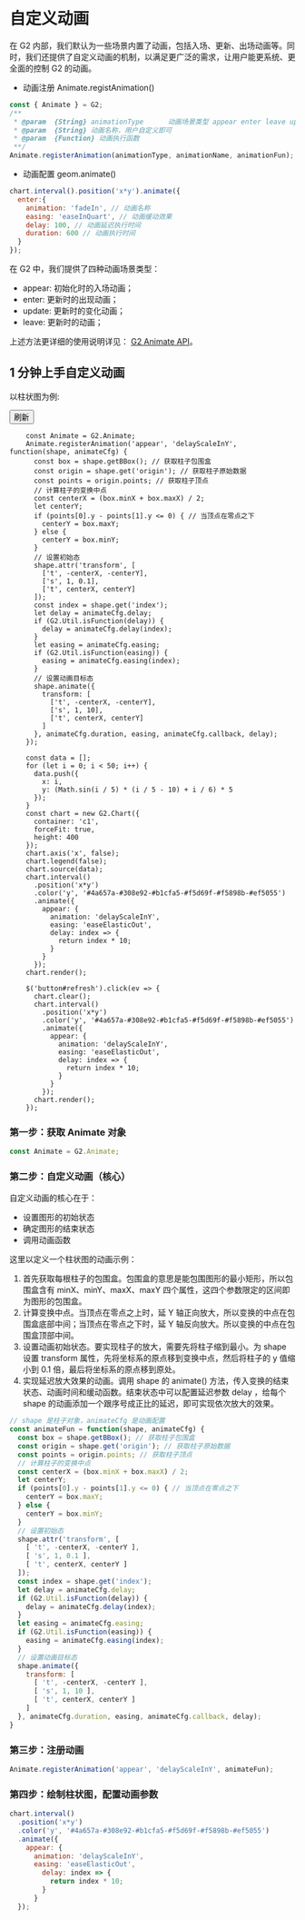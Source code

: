 <!--
index: 22
title: 自定义 动画
resource:
  jsFiles:
    - ${url.dataSet}
    - ${url.g2}
-->

# 自定义动画

在 G2 内部，我们默认为一些场景内置了动画，包括入场、更新、出场动画等。同时，我们还提供了自定义动画的机制，以满足更广泛的需求，让用户能更系统、更全面的控制 G2 的动画。

- 动画注册 Animate.registAnimation()

```js
const { Animate } = G2;
/**
 * @param  {String} animationType      动画场景类型 appear enter leave update
 * @param  {String} 动画名称，用户自定义即可
 * @param  {Function} 动画执行函数
 **/
Animate.registerAnimation(animationType, animationName, animationFun);
```

- 动画配置 geom.animate()

```js
chart.interval().position('x*y').animate({
  enter:{
    animation: 'fadeIn', // 动画名称
    easing: 'easeInQuart', // 动画缓动效果
    delay: 100, // 动画延迟执行时间
    duration: 600 // 动画执行时间
  }
});
```

在 G2 中，我们提供了四种动画场景类型：

* appear: 初始化时的入场动画；
* enter: 更新时的出现动画；
* update: 更新时的变化动画；
* leave: 更新时的动画；

上述方法更详细的使用说明详见： [G2 Animate API](/zh-cn/g2/3.x/api/animate.html)。

## 1 分钟上手自定义动画

以柱状图为例:

<button id="refresh">刷新</button>
<div id="c1"></div>

```js-
    const Animate = G2.Animate;
    Animate.registerAnimation('appear', 'delayScaleInY', function(shape, animateCfg) {
      const box = shape.getBBox(); // 获取柱子包围盒
      const origin = shape.get('origin'); // 获取柱子原始数据
      const points = origin.points; // 获取柱子顶点
      // 计算柱子的变换中点
      const centerX = (box.minX + box.maxX) / 2;
      let centerY;
      if (points[0].y - points[1].y <= 0) { // 当顶点在零点之下
        centerY = box.maxY;
      } else {
        centerY = box.minY;
      }
      // 设置初始态
      shape.attr('transform', [
        ['t', -centerX, -centerY],
        ['s', 1, 0.1],
        ['t', centerX, centerY]
      ]);
      const index = shape.get('index');
      let delay = animateCfg.delay;
      if (G2.Util.isFunction(delay)) {
        delay = animateCfg.delay(index);
      }
      let easing = animateCfg.easing;
      if (G2.Util.isFunction(easing)) {
        easing = animateCfg.easing(index);
      }
      // 设置动画目标态
      shape.animate({
        transform: [
          ['t', -centerX, -centerY],
          ['s', 1, 10],
          ['t', centerX, centerY]
        ]
      }, animateCfg.duration, easing, animateCfg.callback, delay);
    });

    const data = [];
    for (let i = 0; i < 50; i++) {
      data.push({
        x: i,
        y: (Math.sin(i / 5) * (i / 5 - 10) + i / 6) * 5
      });
    }
    const chart = new G2.Chart({
      container: 'c1',
      forceFit: true,
      height: 400
    });
    chart.axis('x', false);
    chart.legend(false);
    chart.source(data);
    chart.interval()
      .position('x*y')
      .color('y', '#4a657a-#308e92-#b1cfa5-#f5d69f-#f5898b-#ef5055')
      .animate({
        appear: {
          animation: 'delayScaleInY',
          easing: 'easeElasticOut',
          delay: index => {
            return index * 10;
          }
        }
      });
    chart.render();

    $('button#refresh').click(ev => {
      chart.clear();
      chart.interval()
        .position('x*y')
        .color('y', '#4a657a-#308e92-#b1cfa5-#f5d69f-#f5898b-#ef5055')
        .animate({
          appear: {
            animation: 'delayScaleInY',
            easing: 'easeElasticOut',
            delay: index => {
              return index * 10;
            }
          }
        });
      chart.render();
    });
```

### 第一步：获取 Animate 对象

```js
const Animate = G2.Animate;
```

### 第二步：自定义动画（核心）

自定义动画的核心在于：
* 设置图形的初始状态
* 确定图形的结束状态
* 调用动画函数

这里以定义一个柱状图的动画示例：

1. 首先获取每根柱子的包围盒。包围盒的意思是能包围图形的最小矩形，所以包围盒含有 minX、minY、maxX、maxY 四个属性，这四个参数限定的区间即为图形的包围盒。
2. 计算变换中点。当顶点在零点之上时，延 Y 轴正向放大，所以变换的中点在包围盒底部中间；当顶点在零点之下时，延 Y 轴反向放大。所以变换的中点在包围盒顶部中间。
3. 设置动画初始状态。要实现柱子的放大，需要先将柱子缩到最小。为 shape 设置 transform 属性，先将坐标系的原点移到变换中点，然后将柱子的 y 值缩小到 0.1 倍，最后将坐标系的原点移到原处。 
4. 实现延迟放大效果的动画。调用 shape 的 animate() 方法，传入变换的结束状态、动画时间和缓动函数。结束状态中可以配置延迟参数 delay ，给每个 shape 的动画添加一个跟序号成正比的延迟，即可实现依次放大的效果。

```js
// shape 是柱子对象，animateCfg 是动画配置
const animateFun = function(shape, animateCfg) {
  const box = shape.getBBox(); // 获取柱子包围盒
  const origin = shape.get('origin'); // 获取柱子原始数据
  const points = origin.points; // 获取柱子顶点
  // 计算柱子的变换中点
  const centerX = (box.minX + box.maxX) / 2;
  let centerY;
  if (points[0].y - points[1].y <= 0) { // 当顶点在零点之下
    centerY = box.maxY;
  } else {
    centerY = box.minY;
  }
  // 设置初始态
  shape.attr('transform', [
    [ 't', -centerX, -centerY ],
    [ 's', 1, 0.1 ],
    [ 't', centerX, centerY ]
  ]);
  const index = shape.get('index');
  let delay = animateCfg.delay;
  if (G2.Util.isFunction(delay)) {
    delay = animateCfg.delay(index);
  }
  let easing = animateCfg.easing;
  if (G2.Util.isFunction(easing)) {
    easing = animateCfg.easing(index);
  }
  // 设置动画目标态
  shape.animate({
    transform: [
      [ 't', -centerX, -centerY ],
      [ 's', 1, 10 ],
      [ 't', centerX, centerY ]
    ]
  }, animateCfg.duration, easing, animateCfg.callback, delay);
}
```

### 第三步：注册动画

```js
Animate.registerAnimation('appear', 'delayScaleInY', animateFun);
```

### 第四步：绘制柱状图，配置动画参数

```js
chart.interval()
  .position('x*y')
  .color('y', '#4a657a-#308e92-#b1cfa5-#f5d69f-#f5898b-#ef5055')
  .animate({
    appear: {
      animation: 'delayScaleInY',
      easing: 'easeElasticOut',
        delay: index => {
          return index * 10;
        }
      }
  });
```
